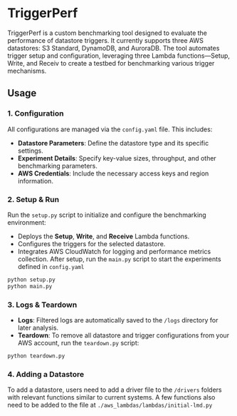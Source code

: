# TriggerPerf

TriggerPerf is a custom benchmarking tool designed to evaluate the performance of datastore triggers. It currently supports three AWS datastores: S3 Standard, DynamoDB, and AuroraDB. The tool automates trigger setup and configuration, leveraging three Lambda functions—Setup, Write, and Receiv to create a testbed for benchmarking various trigger mechanisms.

## **Usage**

### **1. Configuration**
All configurations are managed via the `config.yaml` file. This includes:
- **Datastore Parameters**: Define the datastore type and its specific settings.
- **Experiment Details**: Specify key-value sizes, throughput, and other benchmarking parameters.
- **AWS Credentials**: Include the necessary access keys and region information.

### **2. Setup & Run**
Run the `setup.py` script to initialize and configure the benchmarking environment:
- Deploys the **Setup**, **Write**, and **Receive** Lambda functions.
- Configures the triggers for the selected datastore.
- Integrates AWS CloudWatch for logging and performance metrics collection.
After setup, run the `main.py` script to start the experiments defined in `config.yaml`

```bash
python setup.py
python main.py
```

### **3. Logs & Teardown**
- **Logs**: Filtered logs are automatically saved to the `/logs` directory for later analysis.
- **Teardown**: To remove all datastore and trigger configurations from your AWS account, run the `teardown.py` script:

```bash
python teardown.py 
```

### **4. Adding a Datastore**
To add a datastore, users need to add a driver file to the `/drivers` folders with relevant functions similar to current systems. A few functions also need to be added to the file at `./aws_lambdas/lambdas/initial-lmd.py`




